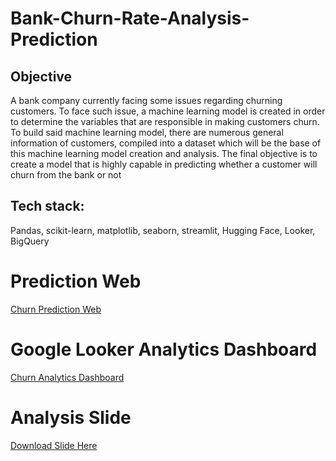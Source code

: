 # **Bank-Churn-Rate-Analysis-Prediction**
## **Objective**
A bank company currently facing some issues regarding churning customers. To face such issue, a machine learning model is created in order to determine the variables that are responsible in making customers churn. To build said machine learning model, there are numerous general information of customers, compiled into a dataset which will be the base of this machine learning model creation and analysis. The final objective is to create a model that is highly capable in predicting whether a customer will churn from the bank or not

## **Tech stack**: 
Pandas, scikit-learn, matplotlib, seaborn, streamlit, Hugging Face, Looker, BigQuery

# **Prediction Web**
[Churn Prediction Web](https://huggingface.co/spaces/hammammahdy/bank_customers_churn_prediction)

# **Google Looker Analytics Dashboard**
[Churn Analytics Dashboard](https://lookerstudio.google.com/reporting/fda9f4ee-7b07-4d62-a910-de031a2211e6)

# **Analysis Slide**
[Download Slide Here]([https://docs.google.com/presentation/d/16IsHyTlZeHITvP_m_WnhH-w6HvIiv-zH1C1KbYPu_0o/edit?usp=sharing](https://docs.google.com/presentation/d/16IsHyTlZeHITvP_m_WnhH-w6HvIiv-zH1C1KbYPu_0o/edit?usp=sharing)https://docs.google.com/presentation/d/16IsHyTlZeHITvP_m_WnhH-w6HvIiv-zH1C1KbYPu_0o/edit?usp=sharing)

